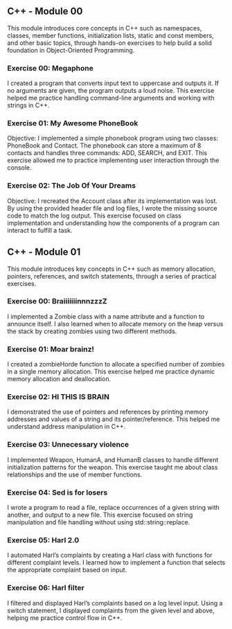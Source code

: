 ## C++ - Module 00 
This module introduces core concepts in C++ such as namespaces, classes, member functions, initialization lists, static and const members, and other basic topics, through hands-on exercises to help build a solid foundation in Object-Oriented Programming.

### Exercise 00: Megaphone

I created a program that converts input text to uppercase and outputs it. If no arguments are given, the program outputs a loud noise. This exercise helped me practice handling command-line arguments and working with strings in C++.

### Exercise 01: My Awesome PhoneBook

Objective: I implemented a simple phonebook program using two classes: PhoneBook and Contact. The phonebook can store a maximum of 8 contacts and handles three commands: ADD, SEARCH, and EXIT. This exercise allowed me to practice implementing user interaction through the console.

### Exercise 02: The Job Of Your Dreams

Objective: I recreated the Account class after its implementation was lost. By using the provided header file and log files, I wrote the missing source code to match the log output. This exercise focused on class implementation and understanding how the components of a program can interact to fulfill a task.


## C++ - Module 01 
This module introduces key concepts in C++ such as memory allocation, pointers, references, and switch statements, through a series of practical exercises.

### Exercise 00: BraiiiiiiinnnzzzZ

I implemented a Zombie class with a name attribute and a function to announce itself. I also learned when to allocate memory on the heap versus the stack by creating zombies using two different methods.

### Exercise 01: Moar brainz!

I created a zombieHorde function to allocate a specified number of zombies in a single memory allocation. This exercise helped me practice dynamic memory allocation and deallocation.

### Exercise 02: HI THIS IS BRAIN

I demonstrated the use of pointers and references by printing memory addresses and values of a string and its pointer/reference. This helped me understand address manipulation in C++.

### Exercise 03: Unnecessary violence

I implemented Weapon, HumanA, and HumanB classes to handle different initialization patterns for the weapon. This exercise taught me about class relationships and the use of member functions.

### Exercise 04: Sed is for losers

I wrote a program to read a file, replace occurrences of a given string with another, and output to a new file. This exercise focused on string manipulation and file handling without using std::string::replace.

### Exercise 05: Harl 2.0

I automated Harl’s complaints by creating a Harl class with functions for different complaint levels. I learned how to implement a function that selects the appropriate complaint based on input.

### Exercise 06: Harl filter

I filtered and displayed Harl’s complaints based on a log level input. Using a switch statement, I displayed complaints from the given level and above, helping me practice control flow in C++.